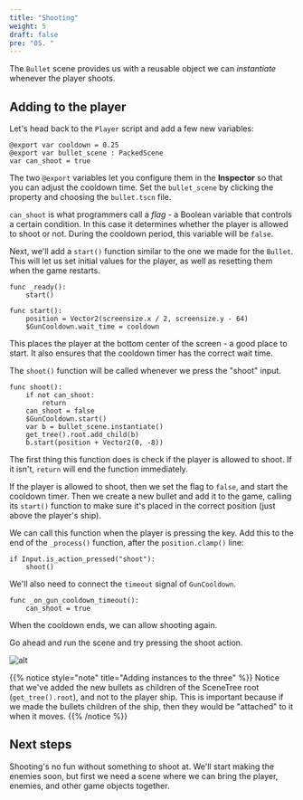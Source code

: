 ```yaml
---
title: "Shooting"
weight: 5
draft: false
pre: "05. "
---
```


The `Bullet` scene provides us with a reusable object we can _instantiate_ whenever the player shoots.

## Adding to the player

Let's head back to the `Player` script and add a few new variables:

```gdscript
@export var cooldown = 0.25
@export var bullet_scene : PackedScene
var can_shoot = true
```

The two `@export` variables let you configure them in the **Inspector** so that you can adjust the cooldown time. Set the `bullet_scene` by clicking the property and choosing the `bullet.tscn` file.

`can_shoot` is what programmers call a *flag* - a Boolean variable that controls a certain condition. In this case it determines whether the player is allowed to shoot or not. During the cooldown period, this variable will be `false`.

Next, we'll add a `start()` function similar to the one we made for the `Bullet`. This will let us set initial values for the player, as well as resetting them when the game restarts.

```gdscript
func _ready():
    start()

func start():
    position = Vector2(screensize.x / 2, screensize.y - 64)
    $GunCooldown.wait_time = cooldown
```

This places the player at the bottom center of the screen - a good place to start. It also ensures that the cooldown timer has the correct wait time.

The `shoot()` function will be called whenever we press the "shoot" input.

```gdscript
func shoot():
    if not can_shoot:
        return
    can_shoot = false
    $GunCooldown.start()
    var b = bullet_scene.instantiate()
    get_tree().root.add_child(b)
    b.start(position + Vector2(0, -8))
```

The first thing this function does is check if the player is allowed to shoot. If it isn't, `return` will end the function immediately.

If the player is allowed to shoot, then we set the flag to `false`, and start the cooldown timer. Then we create a new bullet and add it to the game, calling its `start()` function to make sure it's placed in the correct position (just above the player's ship).

We can call this function when the player is pressing the key. Add this to the end of the `_process()` function, after the `position.clamp()` line:

```gdscript
if Input.is_action_pressed("shoot"):
    shoot()
```

We'll also need to connect the `timeout` signal of `GunCooldown`.

```gdscript
func _on_gun_cooldown_timeout():
    can_shoot = true
```

When the cooldown ends, we can allow shooting again.

Go ahead and run the scene and try pressing the shoot action.

![alt](/godot_recipes/4.x/img/2d_101_17.gif)

{{% notice style="note" title="Adding instances to the three" %}}
Notice that we've added the new bullets as children of the SceneTree root (`get_tree().root`), and not to the player ship. This is important because if we made the bullets children of the ship, then they would be "attached" to it when it moves.
{{% /notice %}}

## Next steps

Shooting's no fun without something to shoot at. We'll start making the enemies soon, but first we need a scene where we can bring the player, enemies, and other game objects together.
